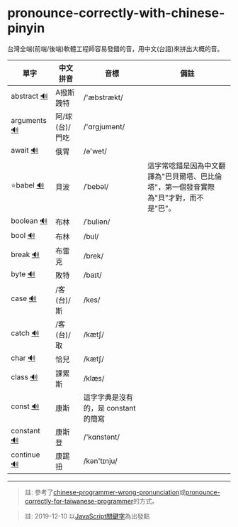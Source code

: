 # pronounce-correctly-with-chinese-pinyin

台灣全端(前端/後端)軟體工程師容易發錯的音，用中文(台語)來拼出大概的音。



| 單字  | 中文拼音 | 音標 | 備註 |
| ---- | ------- | ------- | ------- |
| abstract [🔊](http://dict.youdao.com/dictvoice?audio=abstract&type=1) | A撥斯跩特 | /'æbstrækt/ ||
| arguments [🔊](http://dict.youdao.com/dictvoice?audio=arguments&type=1) | 阿/球(台)/門吃 | /'ɑrɡjumənt/ ||
| await [🔊](http://dict.youdao.com/dictvoice?audio=await&type=2) | 俄胃 | /ə'wet/ ||
| ⭐babel [🔊](http://dict.youdao.com/dictvoice?audio=babel&type=2) | 貝波 | /ˈbebəl/ | 這字常唸錯是因為中文翻譯為"巴貝爾塔、巴比倫塔"，第一個發音實際為"貝"才對，而不是"巴"。|
| boolean [🔊](http://dict.youdao.com/dictvoice?audio=boolean&type=1) | 布林 | /ˈbuliən/ ||
| bool [🔊](http://dict.youdao.com/dictvoice?audio=bool&type=1) | 布林 | /bul/ ||
| break [🔊](http://dict.youdao.com/dictvoice?audio=break&type=1) | 布雷克 | /brek/ ||
| byte [🔊](http://dict.youdao.com/dictvoice?audio=byte&type=2) | 敗特 | /baɪt/ ||
| case [🔊](http://dict.youdao.com/dictvoice?audio=case&type=1) | /客(台)/斯 | /kes/ ||
| catch [🔊](http://dict.youdao.com/dictvoice?audio=catch&type=2) | /客(台)/取 | /kætʃ/ ||
| char [🔊](http://dict.youdao.com/dictvoice?audio=char&type=2) | 恰兒 | /kætʃ/ ||
| class [🔊](http://dict.youdao.com/dictvoice?audio=class&type=2) | 課累斯 | /klæs/ ||
| const [🔊](http://dict.youdao.com/dictvoice?audio=const&type=2) | 康斯 | 這字字典是沒有的，是 constant 的簡寫 ||
| constant [🔊](http://dict.youdao.com/dictvoice?audio=constant&type=2) | 康斯登 | /'kɑnstənt/ ||
| continue [🔊](http://dict.youdao.com/dictvoice?audio=continue&type=2) | 康踢扭 | /kən'tɪnju/ ||



---

> 註: 參考了[chinese-programmer-wrong-pronunciation](https://github.com/shimohq/chinese-programmer-wrong-pronunciation)或[pronounce-correctly-for-taiwanese-programmer](https://github.com/PJCHENder/pronounce-correctly-for-taiwanese-programmer)的方式。

> 註: 2019-12-10 以[JavaScript關鍵字](https://www.w3schools.com/js/js_reserved.asp)為出發點